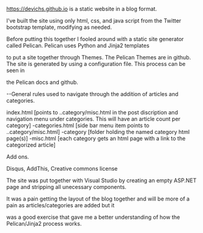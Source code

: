 https://devichs.github.io is a static website in a blog format.  

I've built the site using only html, css, and java script from the Twitter bootstrap template, modifying as needed. 

Before putting this together I fooled around with a static site generator called Pelican. Pelican uses Python and Jinja2 templates

to put a site together through Themes.  The Pelican Themes are in github.  The site is generated by using a configuration file.  This process can be seen in 

the Pelican docs and github. 

--General rules used to navigate through the addition of articles and categories. 

index.html [points to ..category/misc.html in the post discription and navigation menu under categories. 
This will have an article count per category]
 -categories.html [side bar menu item points to ..category/misc.html]
 -category [folder holding the named category html page(s)]
  -misc.html [each category gets an html page with a link to the categorized article]

  Add ons. 

  Disqus, AddThis,  Creative commons license

  The site was put together with Visual Studio by creating an empty ASP.NET page and stripping all unecessary components.

  It was a pain getting the layout of the blog together and will be more of a pain as articles/categories are added but it 

  was a good exercise that gave me a better understanding of how the Pelican/Jinja2 process works. 